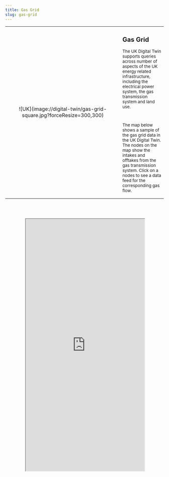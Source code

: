 ```yaml
---
title: Gas Grid
slug: gas-grid
---
```


<table class="three-quarter-width" style="margin: auto;">
	<tr>
		<td width="350px" style="text-align: center;" markdown="1">![UK](image://digital-twin/gas-grid-square.jpg?forceResize=300,300)</td>
		<td style="font-size: 10pt;">
			<h2>Gas Grid</h2>
			<p>The UK Digital Twin supports queries across number of aspects of the UK energy related infrastructure, including the electrical power system, the gas transmission system and land use.</p>
			<br>
			<p>The map below shows a sample of the gas grid data in the UK Digital Twin. The nodes on the map show the intakes and offtakes from the gas transmission system. Click on a nodes to see a data feed for the corresponding gas flow.</p>
		</td>
	</tr>
</table>

<br><br>

<div id="map-container" class="full-width" style="height: 800px;">
	<div id="map-inner" style="width: 75%; height: 100%; margin: 0 auto; position: relative;">
		<iframe id="map-frame" width="100%" height="100%" src="http://localhost:4001/" />
	</div>
</div>
<br>

[plugin:content-inject](/modular/partners)
